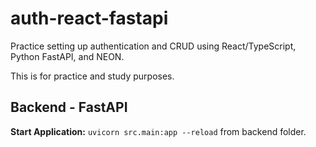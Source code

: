 # auth-react-fastapi

Practice setting up authentication and CRUD using React/TypeScript, Python FastAPI, and NEON.

This is for practice and study purposes.

## Backend - FastAPI

**Start Application:** `uvicorn src.main:app --reload` from backend folder.

